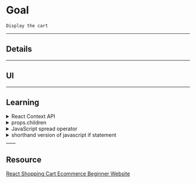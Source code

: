 # Goal
    Display the cart
____
## Details
____

## UI
___

## Learning
<details>
  <summary>React Context API</summary>

* It is state management tool
* Similar to _Redux_ but simpler
  * Redux is useful for bigger project

* [React Context API: What is it and How it works?](https://www.loginradius.com/blog/engineering/react-context-api/)

</details>

<details>
    <summary>props.children</summary>

[Quick Intro to Props children](https://codeburst.io/a-quick-intro-to-reacts-props-children-cb3d2fce4891)
</details>

<details>
    <summary>JavaScript spread operator</summary>

* Expands the elements
* Can be used to create new objet from existing object with either adding new property or modifying existing property without knowing all the properties.
  ```javascrpit
    x = {name: 'sai', age:16}
    y = {...x, age:17}
    z = {...y, gender:'M'}
  ```
</details>

<details>
  <summary>shorthand version of javascript if statement</summary>

  ```js
    x = 2
    y = x > 2 && 'a'
    y will be 'a'
    y = x <2 && 'a'
    y will be false
  ```

  useful in react html generation.
  
</details>
____

## Resource
[React Shopping Cart Ecommerce Beginner Website](https://www.youtube.com/watch?v=tEMrD9t85v4)
